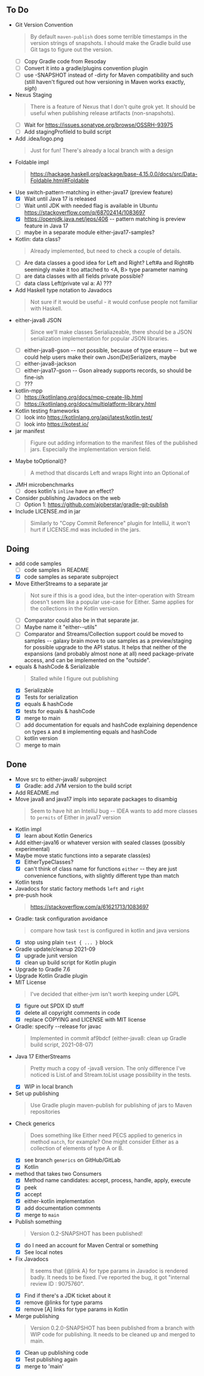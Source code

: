## To Do

- Git Version Convention
    > By default `maven-publish` does some terrible timestamps in the version strings of snapshots. I should make the Gradle build use Git tags to figure out the version.
    * [ ] Copy Gradle code from Resoday
    * [ ] Convert it into a gradle/plugins convention plugin
    * [ ] use -SNAPSHOT instead of -dirty for Maven compatibility and such (still haven't figured out how versioning in Maven works exactly, *sigh*)
- Nexus Staging
    > There is a feature of Nexus that I don't quite grok yet. It should be useful when publishing release artifacts (non-snapshots).
    * [ ] Wait for https://issues.sonatype.org/browse/OSSRH-93975
    * [ ] Add stagingProfileId to build script
- Add .idea/logo.png
    > Just for fun! There's already a local branch with a design
- Foldable impl
    > https://hackage.haskell.org/package/base-4.15.0.0/docs/src/Data-Foldable.html#Foldable
- Use switch-pattern-matching in either-java17 (preview feature)
    * [x] Wait until Java 17 is released
    * [ ] Wait until JDK with needed flag is available in Ubuntu https://stackoverflow.com/q/68702414/1083697
    * [x] https://openjdk.java.net/jeps/406 -- pattern matching is preview feature in Java 17
    * [ ] maybe in a separate module either-java17-samples?
- Kotlin: data class?
    > Already implemented, but need to check a couple of details.
    * [ ] Are data classes a good idea for Left and Right? Left#a and Right#b seemingly make it too attached to <A, B> type parameter naming
    * [ ] are data classes with all fields private  possible?
    * [ ] data class Left(private val a: A) ???
- Add Haskell type notation to Javadocs
    > Not sure if it would be useful - it would confuse people not familiar with Haskell.
- either-java8 JSON
    > Since we'll make classes Serialiazeable, there should be a JSON serialization implementation for popular JSON libraries.
    * [ ] either-java8-gson -- not possible, because of type erasure -- but we could help users make their own Json(De)Serializers, maybe
    * [ ] either-java8-jackson
    * [ ] either-java17-gson -- Gson already supports records, so should be fine-ish
    * [ ] ???
- kotlin-mpp
    * [ ] https://kotlinlang.org/docs/mpp-create-lib.html
    * [ ] https://kotlinlang.org/docs/multiplatform-library.html
- Kotlin testing frameworks
    * [ ] look into https://kotlinlang.org/api/latest/kotlin.test/
    * [ ] look into https://kotest.io/
- jar manifest
    > Figure out adding information to the manifest files of the published jars. Especially the implementation version field.
- Maybe toOptional()?
    > A method that discards Left and wraps Right into an Optional.of
- JMH microbenchmarks
    * [ ] does kotlin's `inline` have an effect?
- Consider publishing Javadocs on the web
    * [ ] Option 1: https://github.com/ajoberstar/gradle-git-publish
- Include LICENSE.md in jar
    > Similarly to "Copy Commit Reference" plugin for IntelliJ, it won't hurt if LICENSE.md was included in the jars.

## Doing

- add code samples
    * [ ] code samples in README
    * [x] code samples as separate subproject
- Move EitherStreams to a separate jar
    > Not sure if this is a good idea, but the inter-operation with Stream doesn't seem like a popular use-case for Either.  Same applies for the collections in the Kotlin version.
    * [ ] Comparator could also be in that separate jar.
    * [ ] Maybe name it "either-<variant>-utils"
    * [ ] Comparator and Streams/Collection support  could be moved to samples -- galaxy brain move to use samples as a preview/staging for possible upgrade to the API status. It helps that neither of the expansions (and probably almost none at all) need package-private access, and can be implemented on the  "outside".
- equals & hashCode & Serializable
    > Stalled while I figure out publishing
    * [x] Serializable
    * [x] Tests for serialization
    * [x] equals & hashCode
    * [x] tests for equals & hashCode
    * [x] merge to main
    * [ ] add documentation for equals and hashCode explaining dependence on types `A` and `B` implementing equals and hashCode
    * [ ] kotlin version
    * [ ] merge to main

## Done

- Move src to either-java8/ subproject
    * [x] Gradle: add JVM version to the build script
- Add README.md
- Move java8 and java17 impls into separate packages to disambig
    > Seem to have hit an IntelliJ bug -- IDEA wants to add more classes to `permits` of Either in java17 version
- Kotlin impl
    * [x] learn about Kotlin Generics
- Add either-java16 or whatever version with sealed classes (possibly experimental)
- Maybe move static functions into a separate class(es)
    * [x] EitherTypeClasses?
    * [x] can't think of class name for functions `either` -- they are just convenience functions, with slightly different type than match
- Kotlin tests
- Javadocs for static factory methods `left` and `right`
- pre-push hook
    > https://stackoverflow.com/a/61621713/1083697
- Gradle: task configuration avoidance
    > compare how task `test` is configured in kotlin and java versions
    * [x] stop using plain `test { ... }` block
- Gradle update/cleanup 2021-09
    * [x] upgrade junit version
    * [x] clean up build script for Kotlin plugin
- Upgrade to Gradle 7.6
- Upgrade Kotlin Gradle plugin
- MIT License
    > I've decided that either-jvm isn't worth keeping under LGPL
    * [x] figure out SPDX ID stuff
    * [x] delete all copyright comments in code
    * [x] replace COPYING and LICENSE with MIT license
- Gradle: specify --release for javac
    > Implemented in commit af9bdcf (either-java8: clean up Gradle build script, 2021-08-07)
- Java 17 EitherStreams
    > Pretty much a copy of -java8 version. The only difference I've noticed is List.of and Stream.toList usage possibility in the tests.
    * [x] WIP in local branch
- Set up publishing
    > Use Gradle plugin maven-publish for publishing of jars to Maven repositories
- Check generics
    > Does something like Either need PECS applied to generics in method `match`, for example? One might consider Either as a collection of elements of type A or B.
    * [x] see branch `generics` on GitHub/GitLab
    * [x] Kotlin
- method that takes two Consumers
    * [x] Method name candidates: accept, process, handle, apply, execute
    * [x] peek
    * [x] accept
    * [x] either-kotlin implementation
    * [x] add documentation comments
    * [x] merge to `main`
- Publish something
    > Version 0.2-SNAPSHOT has been published!
    * [x] do I need an account for Maven Central or something
    * [x] See local notes
- Fix Javadocs
    > It seems that {@link A} for type params in Javadoc is rendered badly. It needs to be fixed. I've reported the bug, it got "internal review ID : 9075760".
    * [x] Find if there's a JDK ticket about it
    * [x] remove @links for type params
    * [x] remove [A] links for type params in Kotlin
- Merge publishing
    > Version 0.2.0-SNAPSHOT has been published from a branch with WIP code for publishing. It needs to be cleaned up and merged to main.
    * [x] Clean up publishing code
    * [x] Test publishing again
    * [x] merge to 'main'
